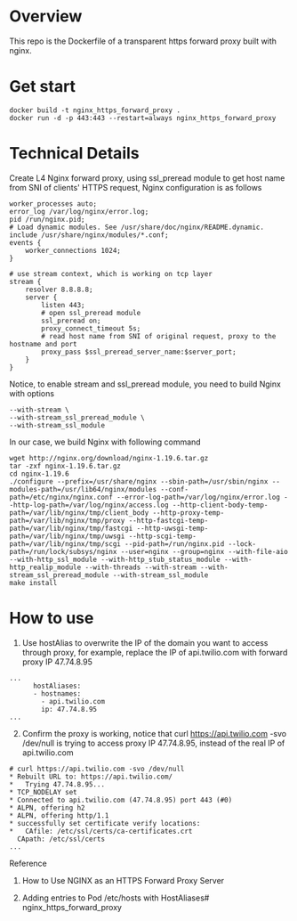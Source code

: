 # Overview

This repo is the Dockerfile of a transparent https forward proxy built with nginx.

# Get start
```
docker build -t nginx_https_forward_proxy .
docker run -d -p 443:443 --restart=always nginx_https_forward_proxy
```

# Technical Details

Create L4 Nginx forward proxy, using ssl_preread module to get host name from SNI of clients' HTTPS request, Nginx configuration is as follows
```
worker_processes auto;
error_log /var/log/nginx/error.log;
pid /run/nginx.pid;
# Load dynamic modules. See /usr/share/doc/nginx/README.dynamic.
include /usr/share/nginx/modules/*.conf;
events {
    worker_connections 1024;
}

# use stream context, which is working on tcp layer
stream {
    resolver 8.8.8.8;
    server {
        listen 443;
        # open ssl_preread module
        ssl_preread on;
        proxy_connect_timeout 5s;
        # read host name from SNI of original request, proxy to the hostname and port 
        proxy_pass $ssl_preread_server_name:$server_port;
    }
}
```
Notice, to enable stream and  ssl_preread module, you need to build Nginx with options 
```
--with-stream \
--with-stream_ssl_preread_module \
--with-stream_ssl_module
```
In our case, we build Nginx with following command
```
wget http://nginx.org/download/nginx-1.19.6.tar.gz
tar -zxf nginx-1.19.6.tar.gz
cd nginx-1.19.6
./configure --prefix=/usr/share/nginx --sbin-path=/usr/sbin/nginx --modules-path=/usr/lib64/nginx/modules --conf-path=/etc/nginx/nginx.conf --error-log-path=/var/log/nginx/error.log --http-log-path=/var/log/nginx/access.log --http-client-body-temp-path=/var/lib/nginx/tmp/client_body --http-proxy-temp-path=/var/lib/nginx/tmp/proxy --http-fastcgi-temp-path=/var/lib/nginx/tmp/fastcgi --http-uwsgi-temp-path=/var/lib/nginx/tmp/uwsgi --http-scgi-temp-path=/var/lib/nginx/tmp/scgi --pid-path=/run/nginx.pid --lock-path=/run/lock/subsys/nginx --user=nginx --group=nginx --with-file-aio --with-http_ssl_module --with-http_stub_status_module --with-http_realip_module --with-threads --with-stream --with-stream_ssl_preread_module --with-stream_ssl_module
make install
```

# How to use
1. Use hostAlias to overwrite the IP of the domain you want to access through proxy, for example, replace the IP of api.twilio.com with forward proxy IP 47.74.8.95

```
...      
      hostAliases:
      - hostnames:
        - api.twilio.com
        ip: 47.74.8.95
...
```

2. Confirm the proxy is working, notice that curl https://api.twilio.com -svo /dev/null is trying to access proxy IP 47.74.8.95, instead of the real IP of api.twilio.com
```
# curl https://api.twilio.com -svo /dev/null
* Rebuilt URL to: https://api.twilio.com/
*   Trying 47.74.8.95...
* TCP_NODELAY set
* Connected to api.twilio.com (47.74.8.95) port 443 (#0)
* ALPN, offering h2
* ALPN, offering http/1.1
* successfully set certificate verify locations:
*   CAfile: /etc/ssl/certs/ca-certificates.crt
  CApath: /etc/ssl/certs
...
```

Reference

1. How to Use NGINX as an HTTPS Forward Proxy Server

2. Adding entries to Pod /etc/hosts with HostAliases# nginx_https_forward_proxy

